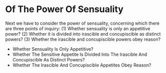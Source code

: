 # Of The Power Of Sensuality

Next we have to consider the power of sensuality, concerning which there are three points of inquiry:
(1) Whether sensuality is only an appetitive power?
(2) Whether it is divided into irascible and concupiscible as distinct powers?
(3) Whether the irascible and concupiscible powers obey reason?

* Whether Sensuality Is Only Appetitive?
* Whether The Sensitive Appetite Is Divided Into The Irascible And Concupiscible As Distinct Powers?
* Whether The Irascible And Concupiscible Appetites Obey Reason?